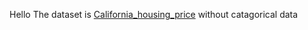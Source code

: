 Hello
The dataset is [California_housing_price](https://www.kaggle.com/camnugent/california-housing-prices#housing.csv)  without catagorical data
